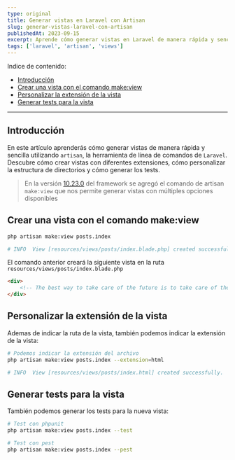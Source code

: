 ```yaml
---
type: original
title: Generar vistas en Laravel con Artisan
slug: generar-vistas-laravel-con-artisan
publishedAt: 2023-09-15
excerpt: Aprende cómo generar vistas en Laravel de manera rápida y sencilla utilizando Artisan, la herramienta de línea de comandos de Laravel.
tags: ['laravel', 'artisan', 'views']
---
```


Indice de contenido:
- [Introducción](#introducción "Introducción")
- [Crear una vista con el comando make:view](#crear-una-vista-con-el-comando-makeview "Crear una vista con el comando make:view")
- [Personalizar la extensión de la vista](#personalizar-la-extensión-de-la-vista "Personalizar la extensión de la vista")
- [Generar tests para la vista](#generar-tests-para-la-vista "Generar tests para la vista")

---

## Introducción

En este artículo aprenderás cómo generar vistas de manera rápida y sencilla utilizando `artisan`, la herramienta de línea de comandos de `Laravel`. Descubre cómo crear vistas con diferentes extensiones, cómo personalizar la estructura de directorios y cómo generar los tests.

> En la versión <a href="https://github.com/laravel/framework/releases/tag/v10.23.0" target="_blank" title="Repositorio de laravel" rel="nofollow noopener">10.23.0</a> del framework se agregó el comando de artisan `make:view` que nos permite generar vistas con múltiples opciones disponibles

## Crear una vista con el comando make:view

```sh
php artisan make:view posts.index

# INFO  View [resources/views/posts/index.blade.php] created successfully. 
```

El comando anterior creará la siguiente vista en la ruta `resources/views/posts/index.blade.php`
```html
<div>
    <!-- The best way to take care of the future is to take care of the present moment. - Thich Nhat Hanh -->
</div>
```

## Personalizar la extensión de la vista

Ademas de indicar la ruta de la vista, también podemos indicar la extensión de la vista:
```sh
# Podemos indicar la extensión del archivo
php artisan make:view posts.index --extension=html

# INFO  View [resources/views/posts/index.html] created successfully.
```

## Generar tests para la vista

También podemos generar los tests para la nueva vista:
```sh
# Test con phpunit
php artisan make:view posts.index --test

# Test con pest
php artisan make:view posts.index --pest
```